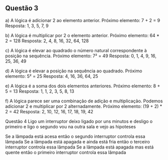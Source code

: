 ## Questão 3
a) A lógica é adicionar 2 ao elemento anterior.
  Próximo elemento: 7 + 2 = 9
  Resposta: 1, 3, 5, 7, 9

  b) A lógica é multiplicar por 2 o elemento anterior.
  Próximo elemento: 64 * 2 = 128
  Resposta: 2, 4, 8, 16, 32, 64, 128

  c) A lógica é elevar ao quadrado o número natural correspondente à posição na sequência.
  Próximo elemento: 7² = 49
  Resposta: 0, 1, 4, 9, 16, 25, 36, 49

  d) A lógica é elevar a posição na sequência ao quadrado.
  Próximo elemento: 5² = 25
  Resposta: 4, 16, 36, 64, 25

  e) A lógica é a soma dos dois elementos anteriores.
  Próximo elemento: 8 + 5 = 13
  Resposta: 1, 1, 2, 3, 5, 8, 13

  f) A lógica parece ser uma combinação de adição e multiplicação. Podemos adicionar 2 e multiplicar por 2 alternadamente.
  Próximo elemento: (19 + 2) * 2 = 42
  Resposta: 2, 10, 12, 16, 17, 18, 19, 42



  Questão 4
  Ligo um interruptor deixo ligado por uns minutos e desligo o primeiro e ligo o segundo
  vou na outra sala e vejo as hipoteses

  Se a lâmpada está acesa então o segundo interruptor controla essa lâmpada
  Se a lâmpada está apagada e ainda está fria então o terceiro interruptor controla essa lâmpada
  Se a lâmpada está apagada mas está quente então o primeiro interruptor controla essa lâmpada

